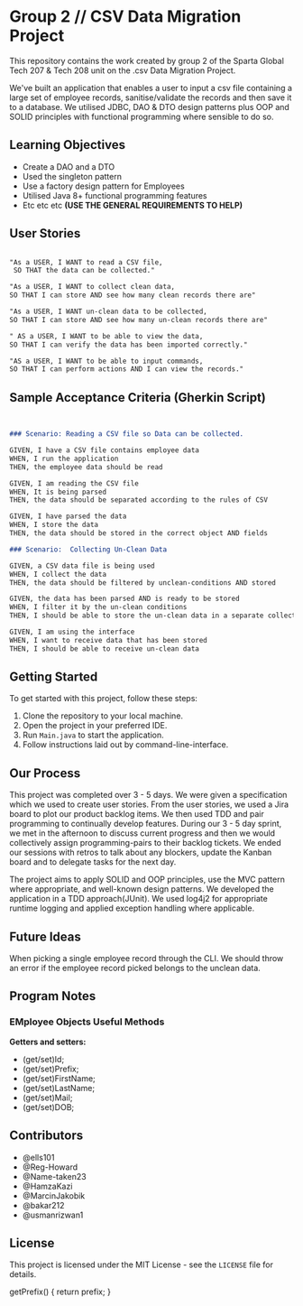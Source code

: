 # Group 2 // CSV Data Migration Project

This repository contains the work created by group 2 of the Sparta Global Tech 207 & Tech 208 unit on the .csv Data Migration Project.

We've built an application that enables a user to input a csv file containing a large set of employee records, sanitise/validate the records and then save it to a database. We utilised JDBC, DAO & DTO design patterns plus OOP and SOLID principles with functional programming where sensible to do so.

## Learning Objectives

* Create a DAO and a DTO
* Used the singleton pattern
* Use a factory design pattern for Employees
* Utilised Java 8+ functional programming features
* Etc etc etc **(USE THE GENERAL REQUIREMENTS TO HELP)**

## User Stories

```md

"As a USER, I WANT to read a CSV file,
 SO THAT the data can be collected." 

"As a USER, I WANT to collect clean data,
SO THAT I can store AND see how many clean records there are" 

"As a USER, I WANT un-clean data to be collected,
SO THAT I can store AND see how many un-clean records there are" 

" AS a USER, I WANT to be able to view the data,
SO THAT I can verify the data has been imported correctly." 

"AS a USER, I WANT to be able to input commands,
SO THAT I can perform actions AND I can view the records."

```

## Sample Acceptance Criteria (Gherkin Script)

```md


### Scenario: Reading a CSV file so Data can be collected.

GIVEN, I have a CSV file contains employee data
WHEN, I run the application
THEN, the employee data should be read

GIVEN, I am reading the CSV file
WHEN, It is being parsed
THEN, the data should be separated according to the rules of CSV 

GIVEN, I have parsed the data
WHEN, I store the data
THEN, the data should be stored in the correct object AND fields

### Scenario:  Collecting Un-Clean Data

GIVEN, a CSV data file is being used
WHEN, I collect the data
THEN, the data should be filtered by unclean-conditions AND stored

GIVEN, the data has been parsed AND is ready to be stored
WHEN, I filter it by the un-clean conditions
THEN, I should be able to store the un-clean data in a separate collection

GIVEN, I am using the interface
WHEN, I want to receive data that has been stored
THEN, I should be able to receive un-clean data


```

## Getting Started

To get started with this project, follow these steps:

1. Clone the repository to your local machine.
2. Open the project in your preferred IDE.
3. Run `Main.java` to start the application.
4. Follow instructions laid out by command-line-interface.

## Our Process

This project was completed over 3 - 5 days. We were given a specification which we used to create user stories. From the user stories, we used a Jira board to plot our product backlog items. We then used TDD and pair programming to continually develop features. During our 3 - 5 day sprint, we met in the afternoon to discuss current progress and then we would collectively assign programming-pairs to their backlog tickets. We ended our sessions with retros to talk about any blockers, update the Kanban board and to delegate tasks for the next day.

The project aims to apply SOLID and OOP principles, use the MVC pattern where appropriate, and well-known design patterns. We developed the application in a TDD approach(JUnit). We used log4j2 for appropriate runtime logging and applied exception handling where applicable.

## Future Ideas

When picking a single employee record through the CLI. We should throw an error if the employee record picked belongs to the unclean data.

## Program Notes

<!-- 
**Convert Employee Object to a String:**
- `employeeObject.toString()`

### Creating Employee data from a String and storing it manually.
1. Start storage:
    - `EmployeeStorageStarter.start();`
2. Get a reference to the storage instance through the interface:
    - `EmployeeStorageInterface employeeStorage = EmployeeStorage.getEmployeeStorage();`
3. Setup data <-> String format required: 
   - ` Emp ID,Name Prefix,First Name,Middle Initial,Last Name,Gender,E Mail,Date of Birth,Date of Joining,Salary`
   - *Example String*: `111111,Mr.,John,J,Doe,M,john.doe@johndoe.com,1/31/1981,01/01/2001,111111`
4. Pass the string to the converter to return an employee object:
    - `Employee newEmployee = EmployeeConverter.createEmployeeFromData(*Example String*);`
5. Use reference setup in step 2 to add employee:
   - `employeeStorage.addEmployeeToList(newEmployee);`
6. *Optional* Use reference setup in step 2 to access storage methods:
    - `employeeStorage.getEmployeeList();` - Returns a list of employee objects
    - `employeeStorage.getEmployeeFromList(n);` - Returns a single employee object

### Reading in Employee data automatically from a CSV file.
1. Start storage:
    - `EmployeeStorageStarter.start();`
2. Get a reference to the storage instance through the interface: 
   - `EmployeeStorageInterface employeeStorage = EmployeeStorage.getEmployeeStorage();`
3. Specify amount of data to read & store from CSV: (n = quantity to read in)
    - `EmployeeCsvService.employeeCSVGetterAndStore(n);`
4. Use reference setup in step 2 to access storage methods:
   - `employeeStorage.getEmployeeList();` - Returns a list of employee objects
   - `employeeStorage.getEmployeeFromList(n);` - Returns a single employee object -->

### EMployee Objects Useful Methods

**Getters and setters:**

* (get/set)Id;
* (get/set)Prefix;
* (get/set)FirstName;
* (get/set)LastName;
* (get/set)Mail;
* (get/set)DOB;

## Contributors

* @ells101
* @Reg-Howard
* @Name-taken23
* @HamzaKazi
* @MarcinJakobik
* @bakar212
* @usmanrizwan1

## License

This project is licensed under the MIT License - see the `LICENSE` file for details.

getPrefix() {
        return prefix;
    }
